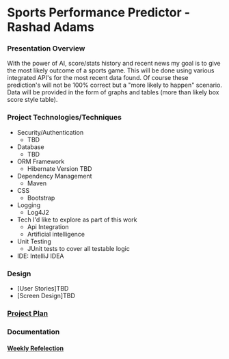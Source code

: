 # Sports Performance Predictor - Rashad Adams

### Presentation Overview
With the power of AI, score/stats history and recent news my goal is to give the most likely outcome of a sports game. 
This will be done using various integrated API's for the most recent data found. Of course these prediction's will not 
be 100% correct but a "more likely to happen" scenario. Data will be provided in the form of graphs and tables (more
than likely box score style table).



### Project Technologies/Techniques

* Security/Authentication
    * TBD
* Database
    * TBD
* ORM Framework
    * Hibernate Version TBD
* Dependency Management
    * Maven
* CSS
    * Bootstrap
* Logging
    * Log4J2
* Tech I'd like to explore as part of this work
    * Api Integration
    * Artificial intelligence 
* Unit Testing
    * JUnit tests to cover all testable logic
* IDE: IntelliJ IDEA


### Design

* [User Stories]TBD
* [Screen Design]TBD


### [Project Plan](ProjectPlan.md)

### Documentation

#### [Weekly Refelection](WeeklyReflection.md)

